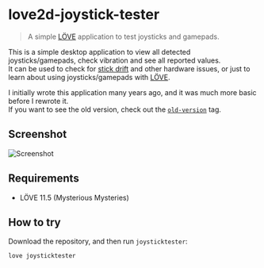 # love2d-joystick-tester

> A simple [LÖVE][love2d] application to test joysticks and gamepads.

This is a simple desktop application to view all detected joysticks/gamepads,
check vibration and see all reported values.  
It can be used to check for [stick drift][stick-drift] and other hardware issues,
or just to learn about using joysticks/gamepads with [LÖVE][love2d].

I initially wrote this application many years ago, and it was much more basic
before I rewrote it.  
If you want to see the old version, check out the [`old-version`][old-version] tag.

## Screenshot

![Screenshot](https://github.com/user-attachments/assets/4a38974f-80a0-4770-9e3c-140727b7670e)

## Requirements

- LÖVE 11.5 (Mysterious Mysteries)

## How to try

Download the repository, and then run `joysticktester`:

```bash
love joysticktester
```

[love2d]: https://love2d.org/
[stick-drift]: https://www.makeuseof.com/what-is-joystick-drift/
[old-version]: https://github.com/jonasgeiler/love2d-joystick-tester/tree/old-version
